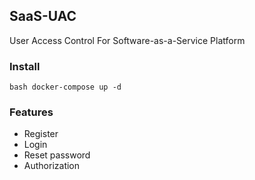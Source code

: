 ## SaaS-UAC

User Access Control For Software-as-a-Service Platform


### Install 
`bash
  docker-compose up -d
`

### Features

- Register
- Login
- Reset password
- Authorization
